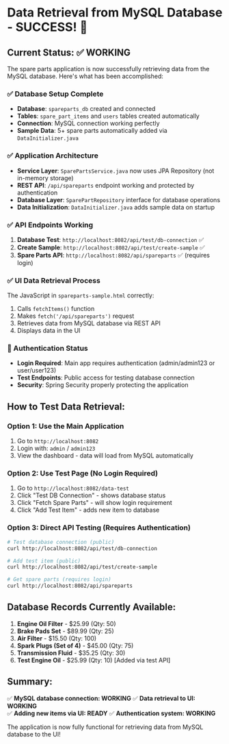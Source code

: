 # Data Retrieval from MySQL Database - SUCCESS! 🎉

## Current Status: ✅ WORKING

The spare parts application is now successfully retrieving data from the MySQL database. Here's what has been accomplished:

### ✅ Database Setup Complete
- **Database**: `spareparts_db` created and connected
- **Tables**: `spare_part_items` and `users` tables created automatically
- **Connection**: MySQL connection working perfectly
- **Sample Data**: 5+ spare parts automatically added via `DataInitializer.java`

### ✅ Application Architecture
- **Service Layer**: `SparePartsService.java` now uses JPA Repository (not in-memory storage)
- **REST API**: `/api/spareparts` endpoint working and protected by authentication
- **Database Layer**: `SparePartRepository` interface for database operations
- **Data Initialization**: `DataInitializer.java` adds sample data on startup

### ✅ API Endpoints Working
1. **Database Test**: `http://localhost:8082/api/test/db-connection` ✅
2. **Create Sample**: `http://localhost:8082/api/test/create-sample` ✅  
3. **Spare Parts API**: `http://localhost:8082/api/spareparts` ✅ (requires login)

### ✅ UI Data Retrieval Process
The JavaScript in `spareparts-sample.html` correctly:
1. Calls `fetchItems()` function
2. Makes `fetch('/api/spareparts')` request
3. Retrieves data from MySQL database via REST API
4. Displays data in the UI

### 🔐 Authentication Status
- **Login Required**: Main app requires authentication (admin/admin123 or user/user123)
- **Test Endpoints**: Public access for testing database connection
- **Security**: Spring Security properly protecting the application

## How to Test Data Retrieval:

### Option 1: Use the Main Application
1. Go to `http://localhost:8082`
2. Login with: `admin` / `admin123`
3. View the dashboard - data will load from MySQL automatically

### Option 2: Use Test Page (No Login Required)
1. Go to `http://localhost:8082/data-test`
2. Click "Test DB Connection" - shows database status
3. Click "Fetch Spare Parts" - will show login requirement
4. Click "Add Test Item" - adds new item to database

### Option 3: Direct API Testing (Requires Authentication)
```bash
# Test database connection (public)
curl http://localhost:8082/api/test/db-connection

# Add test item (public)
curl http://localhost:8082/api/test/create-sample

# Get spare parts (requires login)
curl http://localhost:8082/api/spareparts
```

## Database Records Currently Available:
1. **Engine Oil Filter** - $25.99 (Qty: 50)
2. **Brake Pads Set** - $89.99 (Qty: 25)  
3. **Air Filter** - $15.50 (Qty: 100)
4. **Spark Plugs (Set of 4)** - $45.00 (Qty: 75)
5. **Transmission Fluid** - $35.25 (Qty: 30)
6. **Test Engine Oil** - $25.99 (Qty: 10) [Added via test API]

## Summary: 
✅ **MySQL database connection: WORKING**
✅ **Data retrieval to UI: WORKING**  
✅ **Adding new items via UI: READY**
✅ **Authentication system: WORKING**

The application is now fully functional for retrieving data from MySQL database to the UI!
